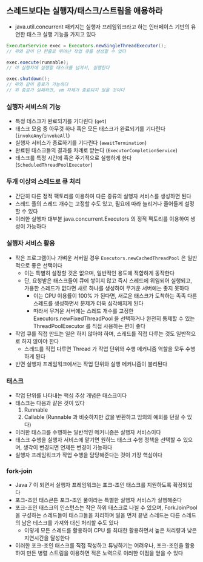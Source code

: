 ## 스레드보다는 실행자/태스크/스트림을 애용하라

* java.util.concurrent 패키지는 실행자 프레임워크라고 하는 인터페이스 기반의 유연한 태스크 실행 기능을 가지고 있다

```java
ExecutorService exec = Executors.newSingleThreadExecutor();
// 위와 같이 단 한줄로 뛰어난 작업 큐를 생성할 수 있다

exec.execute(runnable);
// 이 실행자에 실행할 태스크를 넘겨서, 실행한다

exec.shutdown();
// 위와 같이 종료가 가능하다
// 위 종료가 실패하면, vm 자체가 종료되지 않을 것이다
```

### 실행자 서비스의 기능

* 특정 테스크가 완료되기를 기다린다 (`get`)
* 태스크 모음 중 아무것 하나 혹은 모든 태스크가 완료되기를 기다린다 (`invokeAny`/`invokeAll`)
* 실행자 서비스가 종료하기를 기다린다 (`awaitTermination`)
* 완료된 태스크들의 결과를 차례로 받는다 (`ExecutorCompletionService`)
* 태스크를 특정 시간에 혹은 주기적으로 실행하게 한다 (`ScheduledThreadPoolExecutor`)

### 두개 이상의 스레드로 큐 처리

* 간단히 다른 정적 팩토리를 이용하여 다른 종류의 실행자 서비스를 생성하면 된다
* 스레드 풀의 스레드 개수는 고정할 수도 있고, 필요에 따라 늘리거나 줄어들게 설정할 수 있다
* 이러한 실행자 대부분 java.concurrent.Executors 의 정적 팩토리를 이용하여 생성이 가능하다

### 실행자 서비스 활용

* 작은 프로그램이나 가벼운 서버일 경우 `Executors.newCachedThreadPool` 은 일반적으로 좋은 선택이다
    * 이는 특별히 설정할 것은 없으며, 일반적인 용도에 적합하게 동작한다
    * 단, 요청받은 태스크들이 큐에 쌓이지 않고 즉시 스레드에 위임되어 실행되고, 가용한 스레드가 없다면 새로 하나를 생성하여 무거운 서버에는 좋지 못하다
        * 이는 CPU 이용률이 100% 가 된다면, 새로운 태스크가 도착하는 족족 다른 스레드를 생성하면서 문제가 더욱 심각해지게 된다
        * 따라서 무거운 서버에는 스레드 개수를 고정한 Executors.newFixedThreadPool 을 선택하거나 완전히 통제할 수 있는 ThreadPoolExecutor 를 직접 사용하는 편이 좋다
* 작업 큐를 직접 만드는 일은 하지 않아야 하며, 스레드를 직접 다루는 것도 일반적으로 하지 않아야 한다
    * 스레드를 직접 다루면 Thread 가 작업 단위와 수행 메커니즘 역할을 모두 수행하게 된다
* 반면 실행자 프레임워크에서는 작업 단위와 실행 메커니즘이 불리된다

### 태스크

* 작업 단위를 나타내는 핵심 추상 개념은 태스크이다
* 태스크는 다음과 같은 것이 있다
    1. Runnable
    2. Callable (Runnable 과 비슷하지만 값을 반환하고 임의의 예외를 던질 수 있다)
* 이러한 태스크를 수행하는 일반적인 메커니즘은 실행자 서비스이다
* 태스크 수행을 실행자 서비스에 맡기면 원하느 태스크 수행 정책을 선택할 수 있으며, 생각이 변경되면 언제든 변경이 가능하다
* 실행자 프레임워크가 작업 수행을 담당해준다는 것이 가장 핵심이다

### fork-join

* Java 7 이 되면서 실행자 프레임워크는 포크-조인 태스크를 지원하도록 확장되었다
* 포크-조인 태스큰튼 포크-조인 풀이라는 특별한 실행자 서비스가 실행해준다
* 포크-조인 태스크의 인스턴스는 작은 하위 태스크로 나뉠 수 있으며, ForkJoinPool 을 구성하는 스레드들이 태스크들을 처리하며 일을 먼저 끝낸 스레드는 다른 스레드의 남은 테스크를 가져와 대신 처리할 수도 있다
    * 이렇게 모든 스레드를 활용하여 CPU 를 최대한 활용하면서 높은 처리량과 낮은 지연시간을 달성한다
* 이러한 포크-조인 태스크를 직접 작성하고 튜닝하기는 어려우나, 포크-조인을 활용하여 만든 병렬 스트림을 이용하면 적은 노력으로 이러한 이점을 얻을 수 있다
